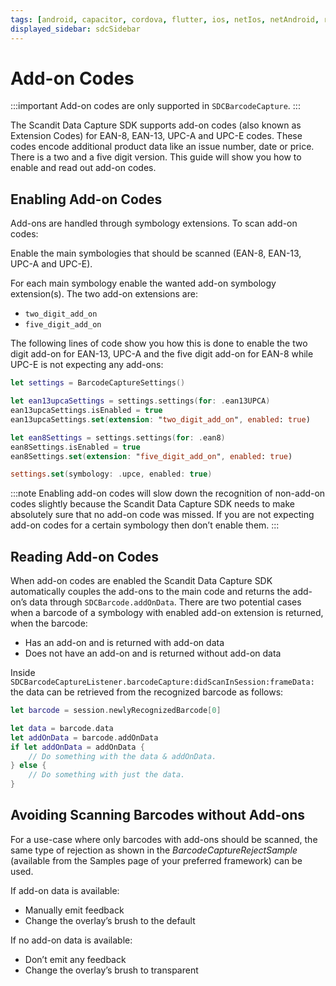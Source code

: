```yaml
---
tags: [android, capacitor, cordova, flutter, ios, netIos, netAndroid, react-native, titanium, web, xamarinIos, xamarinAndroid, xamarinForms]
displayed_sidebar: sdcSidebar
---
```


# Add-on Codes

:::important
Add-on codes are only supported in `SDCBarcodeCapture`.
:::

The Scandit Data Capture SDK supports add-on codes (also known as Extension Codes) for EAN-8, EAN-13, UPC-A and UPC-E codes. These codes encode additional product data like an issue number, date or price. There is a two and a five digit version. This guide will show you how to enable and read out add-on codes.

## Enabling Add-on Codes

Add-ons are handled through symbology extensions. To scan add-on codes:

Enable the main symbologies that should be scanned (EAN-8, EAN-13, UPC-A and UPC-E).

For each main symbology enable the wanted add-on symbology extension(s). The two add-on extensions are:

* `two_digit_add_on`
* `five_digit_add_on`

The following lines of code show you how this is done to enable the two digit add-on for EAN-13, UPC-A and the five digit add-on for EAN-8 while UPC-E is not expecting any add-ons:

```swift
let settings = BarcodeCaptureSettings()

let ean13upcaSettings = settings.settings(for: .ean13UPCA)
ean13upcaSettings.isEnabled = true
ean13upcaSettings.set(extension: "two_digit_add_on", enabled: true)

let ean8Settings = settings.settings(for: .ean8)
ean8Settings.isEnabled = true
ean8Settings.set(extension: "five_digit_add_on", enabled: true)

settings.set(symbology: .upce, enabled: true)
```

:::note
Enabling add-on codes will slow down the recognition of non-add-on codes slightly because the Scandit Data Capture SDK needs to make absolutely sure that no add-on code was missed. If you are not expecting add-on codes for a certain symbology then don’t enable them.
:::

## Reading Add-on Codes

When add-on codes are enabled the Scandit Data Capture SDK automatically couples the add-ons to the main code and returns the add-on’s data through `SDCBarcode.addOnData`. There are two potential cases when a barcode of a symbology with enabled add-on extension is returned, when the barcode:

* Has an add-on and is returned with add-on data
* Does not have an add-on and is returned without add-on data

Inside `SDCBarcodeCaptureListener.barcodeCapture:didScanInSession:frameData:` the data can be retrieved from the recognized barcode as follows:

```swift
let barcode = session.newlyRecognizedBarcode[0]

let data = barcode.data
let addOnData = barcode.addOnData
if let addOnData = addOnData {
    // Do something with the data & addOnData.
} else {
    // Do something with just the data.
}
```

## Avoiding Scanning Barcodes without Add-ons

For a use-case where only barcodes with add-ons should be scanned, the same type of rejection as shown in the _BarcodeCaptureRejectSample_ (available from the Samples page of your preferred framework) can be used.

If add-on data is available:

* Manually emit feedback
* Change the overlay’s brush to the default

If no add-on data is available:

* Don’t emit any feedback
* Change the overlay’s brush to transparent
